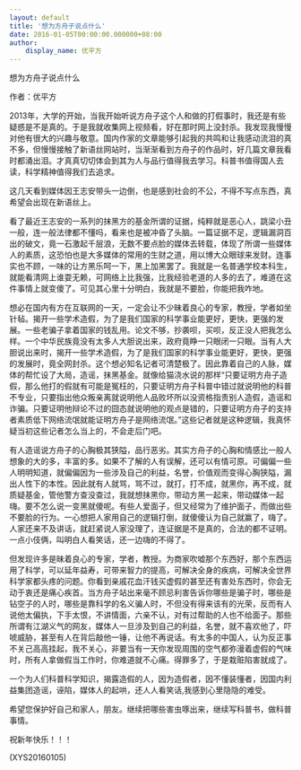 ```yaml
---
layout: default
title: '想为方舟子说点什么'
date: 2016-01-05T00:00:00.000000+08:00
author:
    display_name: 优平方
---
```


想为方舟子说点什么

作者：优平方

2013年，大学的开始，当我开始听说方舟子这个人和做的打假事时，我还是有些疑惑是不是真的。于是我就收集网上视频看，好在那时网上没封杀。我发现我慢慢对他有很大的兴趣与敬意。国内作家的文章能够引起我的共鸣和让我感动流泪的真不多，但慢慢接触了新语丝网站时，当渐渐看到方舟子的作品时，好几篇文章我看时都涌出泪。才真真切切体会到其为人与品行值得我去学习。科普书值得国人去读，科学精神值得我们去追求。

这几天看到媒体因王志安带头一边倒，也是感到社会的不公，不得不写点东西，真希望会出现在新语丝上。

看了最近王志安的一系列的抹黑方的基金所谓的证据，纯粹就是恶心人，跳梁小丑一般，连一般法律都不懂吗，看来也是被冲昏了头脑。一篇证据不足，逻辑漏洞百出的破文，竟一石激起千层浪，无数不要点脸的媒体去转载，体现了所谓一些媒体人的素质，这恐怕也是大多媒体的常用的生财之道，用以博大众眼球来发财。连事实也不顾，一味的让方黑乐呵一下，黑上加黑罢了。我就是一名普通学校本科生，就能看清网上谁耍无赖，可网络上比我强，比我经验老道的人多的去了，难道在这件事情上就变傻了。可见其心里十分明白，我就是不要脸，你能把我咋地。

想必在国内有方在互联网的一天，一定会让不少昧着良心的专家，教授，学者如坐针毡。揭开一些学术造假，为了是我们国家的科学事业能更好，更快，更强的发展。一些老骗子拿着国家的钱乱用。论文不够，抄袭呗，买呗，反正没人把我怎么样。一个中华民族竟没有太多人大胆说出来，政府竟睁一只眼闭一只眼。当有人大胆说出来时，揭开一些学术造假，为了是我们国家的科学事业能更好，更快，更强的发展时，竟全网封杀。这个想必知名记者可清楚极了。因此靠着自己的人脉，媒体的帮忙设了大局，造谣，抹黑基金。就像给猫浇水说的那样“只要证明方舟子造假，那么他打的假就有可能是冤枉的，只要证明方舟子科普中错过就说明他的科普不专业，只要指出他众叛亲离就说明他人品败坏所以没资格指责别人造假，造谣和诈骗。只要证明他辩论不过的囧态就说明他的观点是错的，只要证明方舟子的支持者素质低下网络流氓就能证明方舟子是网络流氓。”这些记者就是这种逻辑，我真怀疑当初这些记者怎么当上的，不会走后门吧。

有人造谣说方舟子的心胸极其狭隘，品行恶劣。其实方舟子的心胸和情感比一般人想象的大的多，丰富的多。如果不了解的人有误解，还可以有情可原。可偏偏一些人明明知道，就偏偏因为一些涉及自己的利益，名誉，价值观而变得心胸狭隘，漏出人性下的本性。因此就有人就骂，骂不过，就打，打不成，就黑你，再不成，就质疑基金，管他警方查没查过，我就想抹黑你，带动方黑一起来，带动媒体一起嗨。要不怎么说一变黑就傻呢。有些人爱面子，但又经常为了维护面子，而做出些不要脸的行为。一心想把人家用自己的逻辑打倒，就傻傻认为自己就赢了，嗨了。人家还来不及讲话，就赶紧说人家没理了，连证据是不是真的，合法的都不证明。一点小伎俩，叫明白人看笑话，还一边嗨的不得了。

但发现许多是昧着良心的专家，学者，教授。为商家吹嘘那个东西好，那个东西运用了科学，可以延年益寿，可带来智力的提高，可解决全身的疾病，可解决全世界科学家都头疼的问题。你看到亲戚花血汗钱买虚假的甚至还有害处东西时，你会无动于衷还是痛心疾首。当方舟子站出来毫不顾忌利害告诉你哪些是骗子时，哪些是钻空子的人时，哪些是靠科学的名义骗人时，不但没有得来该有的光荣，反而有人说他太偏执，下手太恨，不讲情面，六亲不认，对有过帮助的人也不给面子。那些所谓有江湖义气的网友，媒体人一旦涉及到自己的利益，名誉，就不喜欢他了，吓唬威胁，甚至有人在背后敲他一锤，让他不再说话。有太多的中国人，认为反正事不关己高高挂起，我不关心，非要当有一天你发现周围的空气都弥漫着虚假的气味时，所有人拿做假当工作时，你难道就不心痛。得罪多了，于是栽赃陷害就成了。

一个为人们科普科学知识，揭露造假的人，因为造假者，因不懂装懂者，因国内利益集团造谣，诬陷，媒体人的起哄，还人人看笑话,我感到心里隐隐的难受。

希望您保护好自己和家人，朋友。继续把哪些害虫啄出来，继续写科普书，做科普事情。

祝新年快乐！！！

(XYS20160105)

